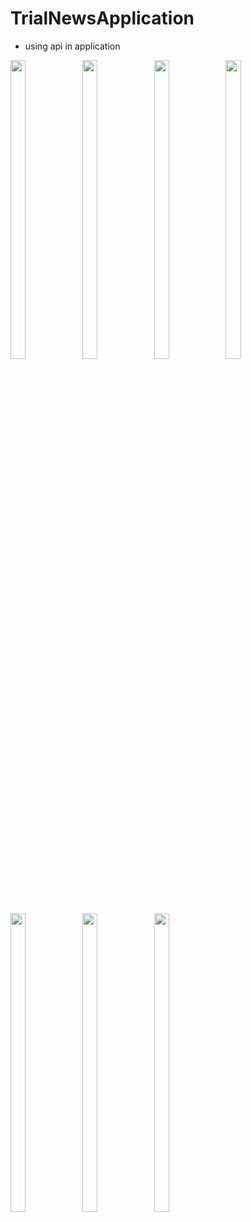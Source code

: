 # TrialNewsApplication 
 - using api in application

<p float="center"> 
<img src="https://user-images.githubusercontent.com/101552010/192108844-acc059e5-53b5-49cf-8886-0e3673bf57c7.png " width=22% height=35%>
 <img src="https://user-images.githubusercontent.com/101552010/192108846-af910395-ed8e-44c3-8fcf-3c6e2d8eba4f.png " width=22% height=35%>
 <img src="https://user-images.githubusercontent.com/101552010/192108847-36a3bdd4-c055-4a6b-8981-992960b00c02.png " width=22% height=35%>
 <img src="https://user-images.githubusercontent.com/101552010/192108848-8aaa7f33-ccab-40d7-a23d-f06e16d2b101.png " width=22% height=35%>
 <img src="https://user-images.githubusercontent.com/101552010/192108849-0ba53a15-aabc-42e9-be1f-83f7033a14b2.png " width=22% height=35%>
 <img src="https://user-images.githubusercontent.com/101552010/192108851-08440953-fa07-4d12-a56c-2bef6cb6a9ac.png" width=22% height=35%>
  <img src="https://user-images.githubusercontent.com/101552010/192108854-3b4a2dc3-1422-4bbe-9e4b-da1c9a2e0d0d.png" width=22% height=35%>
</p> 
